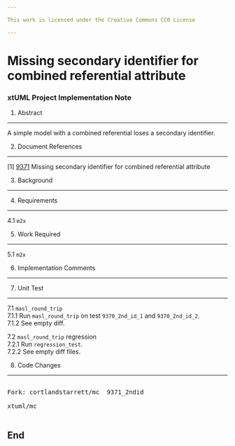 ```yaml
---

This work is licensed under the Creative Commons CC0 License

---
```


# Missing secondary identifier for combined referential attribute  
### xtUML Project Implementation Note


1. Abstract
-----------
A simple model with a combined referential loses a secondary identifier.

2. Document References
----------------------
[1] [9371](https://support.onefact.net/issues/9371) Missing secondary identifier for combined referential attribute  

3. Background
-------------

4. Requirements
---------------
4.1 `m2x`  

5. Work Required
----------------
5.1 `m2x`  

6. Implementation Comments
--------------------------

7. Unit Test
------------
7.1 `masl_round_trip`  
7.1.1 Run `masl_round_trip` on test `9370_2nd_id_1` and `9370_2nd_id_2`.  
7.1.2 See empty diff.

7.2 `masl_round_trip` regression  
7.2.1 Run `regression_test`.  
7.2.2 See empty diff files.

8. Code Changes
---------------
<pre>

Fork: cortlandstarrett/mc  9371_2ndid

xtuml/mc

</pre>

End
---

